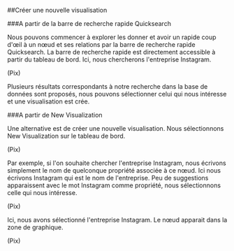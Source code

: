 ##Créer une nouvelle visualisation

###A partir de la barre de recherche rapide Quicksearch 

Nous pouvons commencer à explorer les donner et avoir un rapide coup d'œil à un nœud et ses relations par la barre de recherche rapide Quicksearch. La barre de recherche rapide est directement accessible à partir du tableau de bord. Ici, nous chercherons l'entreprise Instagram.

(Pix)

Plusieurs résultats correspondants à notre recherche dans la base de données sont proposés, nous pouvons sélectionner celui qui nous intéresse et une visualisation est crée. 

###A partir de New Visualization

Une alternative est de créer une nouvelle visualisation. Nous sélectionnons New Visualization sur le tableau de bord. 

(Pix)

Par exemple, si l'on souhaite chercher l'entreprise Instagram, nous écrivons simplement le nom de quelconque propriété associée à ce nœud. Ici nous écrivons Instagram qui est le nom de l'entreprise. Peu de suggestions apparaissent avec le mot Instagram comme propriété, nous sélectionnons celle qui nous intéresse.

(Pix)

Ici, nous avons sélectionné l'entreprise Instagram. Le nœud apparait dans la zone de graphique. 

(Pix)

